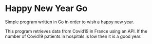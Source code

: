 # Happy New Year Go

Simple program written in Go in order to wish a happy new year.

This program retrieves data from Covid19 in France using an API.
If the number of Covid19 patients in hospitals is low then it is a good year.